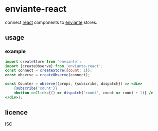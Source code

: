 # enviante-react

connect [react](https://facebook.github.io/react/) components to [enviante](https://github.com/quarterto/enviante) stores.

## usage

### example

```jsx
import createStore from 'enviante';
import {createObserve} from 'enviante-react';
const connect = createStore({count: 1});
const observe = createObserve(connect);

const Counter = observe((props, {subscribe, dispatch}) => <div>
	{subscribe('count')}
	<button onClick={() => dispatch('count', count => count + 1)} />
</div>);
```

## licence

ISC